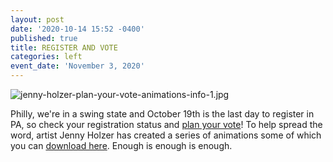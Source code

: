 ```yaml
---
layout: post
date: '2020-10-14 15:52 -0400'
published: true
title: REGISTER AND VOTE
categories: left
event_date: 'November 3, 2020'
---
```

![jenny-holzer-plan-your-vote-animations-info-1.jpg]({{site.baseurl}}/assets/img/jenny-holzer-plan-your-vote-animations-info-1.jpg)

Philly, we're in a swing state and October 19th is the last day to register in PA, so check your registration status and [plan your vote](https://www.youvote.vote/)! To help spread the word, artist Jenny Holzer has created a series of animations some of which you can [download here](https://egnyte.suttoncomms.com/fl/a58QLENKUd#folder-link/). Enough is enough is enough.
